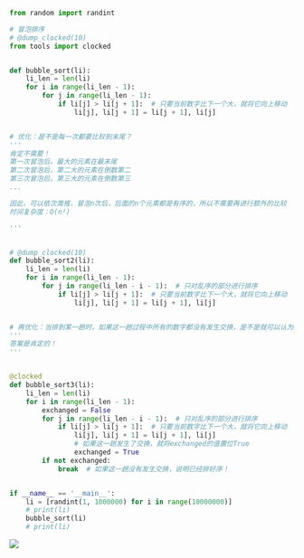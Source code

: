 
<BlogInfo id="1361" title="别小瞧冒泡排序，优化一下不也挺快的嘛？" author="白日梦想猿" pv=0 read_times=0 pre_cost_time="43" category="排序算法" tag_list="['冒泡排序', '              排序算法']" create_time="2022.04.27 18:49:34.548104" update_time="2022.04.27 18:49:34" />

```python
from random import randint

# 冒泡排序
# @dump_clocked(10)
from tools import clocked


def bubble_sort(li):
    li_len = len(li)
    for i in range(li_len - 1):
        for j in range(li_len - 1):
            if li[j] > li[j + 1]:  # 只要当前数字比下一个大，就将它向上移动
                li[j], li[j + 1] = li[j + 1], li[j]


# 优化：是不是每一次都要比较到末尾？
'''
肯定不需要！
第一次冒泡后，最大的元素在最末尾
第二次冒泡后，第二大的元素在倒数第二
第三次冒泡后，第三大的元素在倒数第三
...

因此，可以依次类推，冒泡n次后，后面的n个元素都是有序的，所以不需要再进行额外的比较
时间复杂度：O(n²)

'''


# @dump_clocked(10)
def bubble_sort2(li):
    li_len = len(li)
    for i in range(li_len - 1):
        for j in range(li_len - i - 1):  # 只对乱序的部分进行排序
            if li[j] > li[j + 1]:  # 只要当前数字比下一个大，就将它向上移动
                li[j], li[j + 1] = li[j + 1], li[j]


# 再优化：当排到某一趟时，如果这一趟过程中所有的数字都没有发生交换，是不是就可以认为列表是已经排好序了？
'''
答案是肯定的！
'''


@clocked
def bubble_sort3(li):
    li_len = len(li)
    for i in range(li_len - 1):
        exchanged = False
        for j in range(li_len - i - 1):  # 只对乱序的部分进行排序
            if li[j] > li[j + 1]:  # 只要当前数字比下一个大，就将它向上移动
                li[j], li[j + 1] = li[j + 1], li[j]
                # 如果这一趟发生了交换，就将exchanged的值置位True
                exchanged = True
        if not exchanged:
            break  # 如果这一趟没有发生交换，说明已经排好序！


if __name__ == '__main__':
    li = [randint(1, 1000000) for i in range(10000000)]
    # print(li)
    bubble_sort(li)
    # print(li)

```

![](http://www.lll.plus/media/image/2022/04/27/image-20220427184920-2.png)








